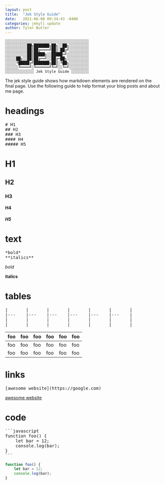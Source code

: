 ```yaml
---
layout: post
title:  "Jek Style Guide"
date:   2021-06-08 09:34:43 -0400
categories: jekyll update
author: Tyler Butler
---  
```


```text
░░░░░░░░░░░░░░░░░░░░░░░░░░░░░░░░░░░░░░
░░░░░░░░░░██╗███████╗██╗░░██╗░░░░░░░░░
░░░░░░░░░░██║██╔════╝██║░██╔╝░░░░░░░░░
░░░░░░░░░░██║█████╗░░█████═╝░░░░░░░░░░
░░░░░██╗░░██║██╔══╝░░██╔═██╗░░░░░░░░░░
░░░░░╚█████╔╝███████╗██║░╚██╗░░░░░░░░░
░░░░░░╚════╝░╚══════╝╚═╝░░╚═╝░░░░░░░░░
░░░░░░░░░░░░░ Jek Style Guide ░░░░░░░░
```  

The jek style guide shows how markdown elements are rendered on the final page. Use the following guide to help format your blog posts and about me page. 

# headings 

<pre>
# H1
## H2
### H3
#### H4
##### H5
</pre>

# H1  
## H2  
### H3  
#### H4  

##### H5  

# text 

<pre>
*bold*
**italics**
</pre>  

*bold*  

**italics** 


# tables

<pre>
|   	|   	|   	|   	|   	|   	|
|---	|---	|---	|---	|---	|---	|
|   	|   	|   	|   	|   	|   	|
|   	|   	|   	|   	|   	|   	|
</pre>  

|  foo 	|  foo 	| foo  	|  foo 	| foo  	|  foo 	|
|---	|---	|---	|---	|---	|---	|
| foo  	| foo  	|  foo 	| foo  	| foo  	| foo  	|
| foo  	| foo  	|  foo 	| foo  	| foo  	| foo  	|  


# links 

<pre>
[awesome website](https://google.com)
</pre>

[awesome website](https://google.com)  


# code

<pre>
```javascript
function foo() {
    let bar = 12;
    console.log(bar);
}
```
</pre>  

```javascript
function foo() {
    let bar = 12;
    console.log(bar);
}
```